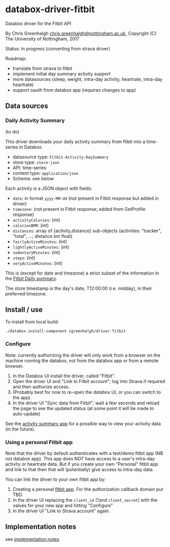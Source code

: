 # databox-driver-fitbit

Databox driver for the Fitbit API

By Chris Greenhalgh <chris.greenhalgh@nottingham.ac.uk>,
Copyright (C) The University of Nottingham, 2017

Status: in progress (converting from strava driver)

Roadmap:
- translate from strava to fitbit
- implement initial day summary activity support
- more datasources (sleep, weight, intra-day activity, heartrate, intra-day heartrate)
- support oauth from databox app (requires changes to app)

## Data sources

### Daily Activity Summary

(to do)

This driver downloads your daily activity summary from fitbit into a time-series in Databox. 
- datasource type: `Fitbit-Activity-DaySummary`
- store type: `store-json`
- API: time-series
- content type: `application/json`
- Schema: see below

Each activity is a JSON object with fields:
- `date`: in format `yyyy-MM-dd` (not present in Fitbit response but added in driver)
- `timezone`: (not present in Fitbit response; added from GetProfile response)
- `activityCalories`: (int) 
- `caloriesBMR`: (int)
- `distances`: array of {activity,distance} sub-objects (activities: "tracker", "total", ...; distance km float)
- `fairlyActiveMinutes`: (int)
- `lightlyActiveMinutes`: (int)
- `sedentaryMinutes`: (int)
- `steps`: (int)
- `veryActiveMinutes`: (int)

This is (except for date and timezone) a strict subset of the information in the [Fitbit Daily summary](https://dev.fitbit.com/reference/web-api/activity/#get-daily-activity-summary).

The store timestamp is the day's date, T12:00:00 (i.e. midday), in their preferred timezone.

## Install / use

To install from local build:
```
./databox-install-component cgreenhalgh/driver-fitbit
```

### Configure

Note: currently authorizing the driver will only work from a browser on the machine running the databox, not from the databox app or from a remote browser.

1. In the Databox UI install the driver, called "Fitbit". 
1. Open the driver UI and "Link to Fitbit account"; log into Strava if required and then authorize access.
1. (Probably best for now to re-open the databox UI, or you can switch to the app)
1. In the driver UI "Sync data from Fitbit"; wait a few seconds and reload the page to see the updated status (at some point it will be made to auto-update)

See the [activity summary app](https://github.com/cgreenhalgh/databox-app-activity-summary) for a possible way to view your activity data (in the future).

### Using a personal Fitbit app

Note that the driver by default authenticates with a test/demo fitbit
app (NB not databox app). This app does NOT have access to a user's
intra-day activity or heartrate data. But if you create your own 
"Personal" fitbit app and link to that then that will (potentially)
give access to intra-day data.

You can link the driver to your own fitbit app by:

1. Creating a personal [fitbit app](https://dev.fitbit.com/apps/new). For the authorization callback domain put TBD.
1. In the driver UI replacing the `client_id` (?and `client_secret`) with the values for your new app and hitting "Configure"
1. In the driver UI "Link to Strava account" again.

## Implementation notes

see [implementation notes](docs/implementation-notes.md)
